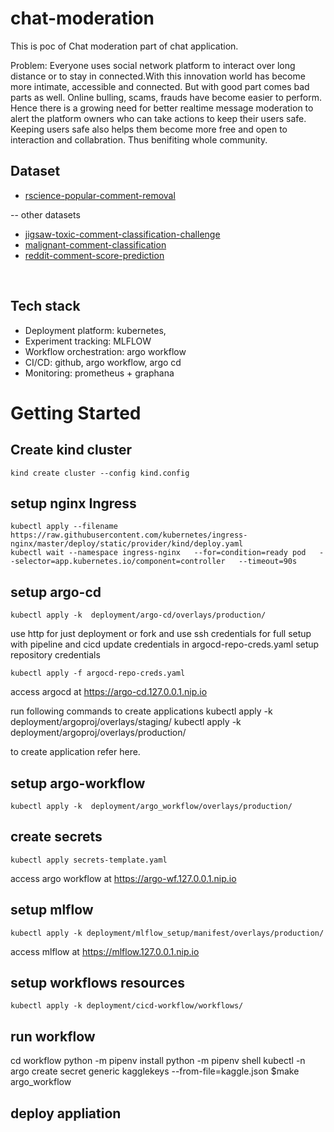 # chat-moderation
This is poc of Chat moderation part of chat application.

Problem:
Everyone uses social network platform to interact over long distance or to stay in connected.With
this innovation world has become more intimate, accessible and connected. But with good part comes
bad parts as well. Online bulling, scams, frauds have become easier to perform. Hence there is a 
growing need for better realtime message moderation to alert the platform owners who can take 
actions to keep their users safe. Keeping users safe also helps them become more free and open to
interaction and collabration. Thus benifiting whole community. 


## Dataset 
-   [rscience-popular-comment-removal](https://www.kaggle.com/datasets/areeves87/rscience-popular-comment-removal?resource=download)<br>

-- other datasets
-   [jigsaw-toxic-comment-classification-challenge](https://www.kaggle.com/competitions/jigsaw-toxic-comment-classification-challenge/code)<br>
-   [malignant-comment-classification](https://www.kaggle.com/datasets/surekharamireddy/malignant-comment-classification?select=train.csv)<br>
-   [reddit-comment-score-prediction](https://www.kaggle.com/datasets/ehallmar/reddit-comment-score-prediction)<br>
<br>

## Tech stack
- Deployment platform: kubernetes, 
- Experiment tracking: MLFLOW
- Workflow orchestration: argo workflow
- CI/CD: github, argo workflow, argo cd
- Monitoring: prometheus + graphana


# Getting Started

## Create kind cluster
```
kind create cluster --config kind.config
```

## setup nginx Ingress
```
kubectl apply --filename https://raw.githubusercontent.com/kubernetes/ingress-nginx/master/deploy/static/provider/kind/deploy.yaml
kubectl wait --namespace ingress-nginx   --for=condition=ready pod   --selector=app.kubernetes.io/component=controller   --timeout=90s
```

## setup argo-cd
```
kubectl apply -k  deployment/argo-cd/overlays/production/ 
```
use http for just deployment
or fork and use ssh credentials for full setup with pipeline and cicd
update credentials in argocd-repo-creds.yaml 
setup repository credentials
```
kubectl apply -f argocd-repo-creds.yaml 
```
access argocd at https://argo-cd.127.0.0.1.nip.io

run following commands to create applications
kubectl apply -k  deployment/argoproj/overlays/staging/
kubectl apply -k  deployment/argoproj/overlays/production/

to create application refer here.

## setup argo-workflow
```
kubectl apply -k  deployment/argo_workflow/overlays/production/
```
## create secrets
```
kubectl apply secrets-template.yaml
```
access argo workflow at https://argo-wf.127.0.0.1.nip.io

## setup mlflow
```
kubectl apply -k deployment/mlflow_setup/manifest/overlays/production/
```
access mlflow at https://mlflow.127.0.0.1.nip.io
## setup workflows resources
```
kubectl apply -k deployment/cicd-workflow/workflows/
```
## run workflow
cd workflow
python -m pipenv install
python -m pipenv shell
kubectl -n argo  create secret generic kagglekeys --from-file=kaggle.json 
$make argo_workflow

## deploy appliation
